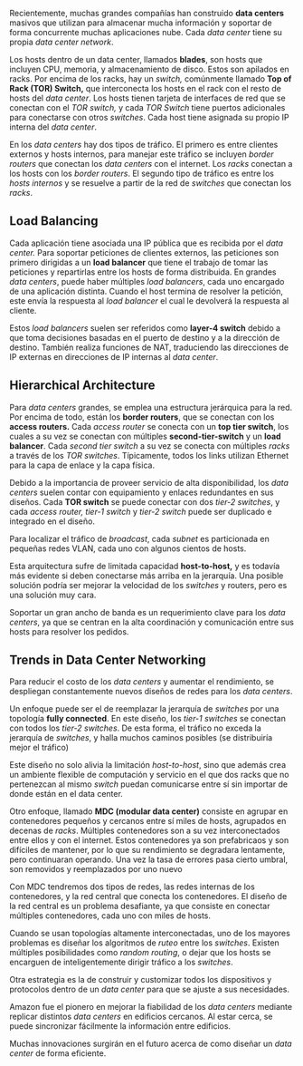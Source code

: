Recientemente, muchas grandes compañías han construido **data centers** masivos que utilizan para almacenar mucha información y soportar de forma concurrente muchas aplicaciones nube. Cada *data center* tiene su propia *data center network*.

Los hosts dentro de un data center, llamados **blades**, son hosts que incluyen CPU, memoria, y almacenamiento de disco. Estos son apilados en racks. Por encima de los racks, hay un *switch,* comúnmente llamado **Top of Rack (TOR) Switch,** que interconecta los hosts en el rack con el resto de hosts del *data center*. Los hosts tienen tarjeta de interfaces de red que se conectan con el *TOR switch,* y cada *TOR Switch* tiene puertos adicionales para conectarse con otros *switches*. Cada host tiene asignada su propio IP interna del *data center*.

En los *data centers* hay dos tipos de tráfico. El primero es entre clientes externos y hosts internos, para manejar este tráfico se incluyen *border routers* que conectan los *data centers* con el internet. Los *racks* conectan a los hosts con los *border routers*. El segundo tipo de tráfico es entre los *hosts internos* y se resuelve a partir de la red de *switches* que conectan los *racks*.

## Load Balancing

Cada aplicación tiene asociada una IP pública que es recibida por el *data center.* Para soportar peticiones de clientes externos, las peticiones son primero dirigidas a un **load balancer** que tiene el trabajo de tomar las peticiones y repartirlas entre los hosts de forma distribuida. En grandes *data centers*, puede haber múltiples *load balancers*, cada uno encargado de una aplicación distinta. Cuando el host termina de resolver la petición, este envía la respuesta al *load balancer* el cual le devolverá la respuesta al cliente.

Estos *load balancers* suelen ser referidos como **layer-4 switch** debido a que toma decisiones basadas en el puerto de destino y a la dirección de destino. También realiza funciones de NAT, traduciendo las direcciones de IP externas en direcciones de IP internas al *data center*.

## Hierarchical Architecture

Para *data centers* grandes, se emplea una estructura jerárquica para la red. Por encima de todo, están los **border routers**, que se conectan con los **access routers.** Cada *access router* se conecta con un **top tier switch**, los cuales a su vez se conectan con múltiples **second-tier-switch** y un **load balancer**. Cada *second tier switch* a su vez se conecta con múltiples *racks* a través de los *TOR switches*. Típicamente, todos los links utilizan Ethernet para la capa de enlace y la capa física.

Debido a la importancia de proveer servicio de alta disponibilidad, los *data centers* suelen contar con equipamiento y enlaces redundantes en sus diseños. Cada **TOR switch** se puede conectar con dos *tier-2 switches*, y cada *access router, tier-1 switch* y *tier-2 switch* puede ser duplicado e integrado en el diseño.

Para localizar el tráfico de *broadcast*, cada *subnet* es particionada en pequeñas redes VLAN, cada uno con algunos cientos de hosts.

Esta arquitectura sufre de limitada capacidad **host-to-host,** y es todavía más evidente si deben conectarse más arriba en la jerarquía. Una posible solución podría ser mejorar la velocidad de los *switches* y routers, pero es una solución muy cara.

Soportar un gran ancho de banda es un requerimiento clave para los *data centers*, ya que se centran en la alta coordinación y comunicación entre sus hosts para resolver los pedidos.

## Trends in Data Center Networking

Para reducir el costo de los *data centers* y aumentar el rendimiento, se despliegan constantemente nuevos diseños de redes para los *data centers*.

Un enfoque puede ser el de reemplazar la jerarquía de *switches* por una topología **fully connected**. En este diseño, los *tier-1 switches* se conectan con todos los *tier-2 switches*. De esta forma, el tráfico no exceda la jerarquía de *switches*, y halla muchos caminos posibles (se distribuiría mejor el tráfico)

Este diseño no solo alivia la limitación *host-to-host*, sino que además crea un ambiente flexible de computación y servicio en el que dos racks que no pertenezcan al mismo *switch* puedan comunicarse entre sí sin importar de donde están en el data center.

Otro enfoque, llamado **MDC (modular data center)** consiste en agrupar en contenedores pequeños y cercanos entre sí miles de hosts, agrupados en decenas de *racks*. Múltiples contenedores son a su vez interconectados entre ellos y con el internet. Estos contenedores ya son prefabricaos y son difíciles de mantener, por lo que su rendimiento se degradara lentamente, pero continuaran operando. Una vez la tasa de errores pasa cierto umbral, son removidos y reemplazados por uno nuevo

Con MDC tendremos dos tipos de redes, las redes internas de los contenedores, y la red central que conecta los contenedores. El diseño de la red central es un problema desafiante, ya que consiste en conectar múltiples contenedores, cada uno con miles de hosts.

Cuando se usan topologías altamente interconectadas, uno de los mayores problemas es diseñar los algoritmos de *ruteo* entre los *switches*. Existen múltiples posibilidades como *random routing*, o dejar que los hosts se encarguen de inteligentemente dirigir tráfico a los *switches*.

Otra estrategia es la de construir y customizar todos los dispositivos y protocolos dentro de un *data center* para que se ajuste a sus necesidades.

Amazon fue el pionero en mejorar la fiabilidad de los *data centers* mediante replicar distintos *data centers* en edificios cercanos. Al estar cerca, se puede sincronizar fácilmente la información entre edificios.

Muchas innovaciones surgirán en el futuro acerca de como diseñar un *data center* de forma eficiente.
